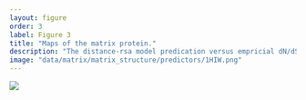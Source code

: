 ```yaml
---
layout: figure
order: 3
label: Figure 3
title: "Maps of the matrix protein."
description: "The distance-rsa model predication versus empricial dN/dS correlation plotted onto the matrix protein structure. Red colors represent relatively high correlations. Blue colors represent relatively low correlations. The correlations control for RSA. The volume containing the matrix protein colored cartoon is the surface plot of the entire trimeric functional matrix complex. In A, we show a front view of the correlation map. In B, we show the side view of the correlations map."
image: "data/matrix/matrix_structure/predictors/1HIW.png"
---
```

<img src="{{ site.baseurl }}/data/matrix/matrix_structure/predictors/1HIW.png">
